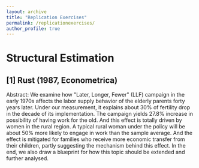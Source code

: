```yaml
---
layout: archive
title: "Replication Exercises"
permalink: /replicationexercises/
author_profile: true
---
```



# Structural Estimation

## \[1\] Rust (1987, Econometrica)

Abstract: We examine how "Later, Longer, Fewer" (LLF) campaign in the early 1970s affects the labor supply behavior of the elderly parents forty years later. Under our measurement, it explains about 30% of fertility drop in the decade of its implementation. The campaign yields 27.8% increase in possibility of having work for the old. And this effect is totally driven by women in the rural region. A typical rural woman under the policy will be about 50% more likely to engage in work than the sample average. And the effect is mitigated for families who receive more economic transfer from their children, partly suggesting the mechanism behind this effect. In the end, we also draw a blueprint for how this topic should be extended and further analysed.